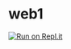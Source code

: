 # web1

[![Run on Repl.it](https://repl.it/badge/github/kangga/web1)](https://repl.it/github/kangga/web1)